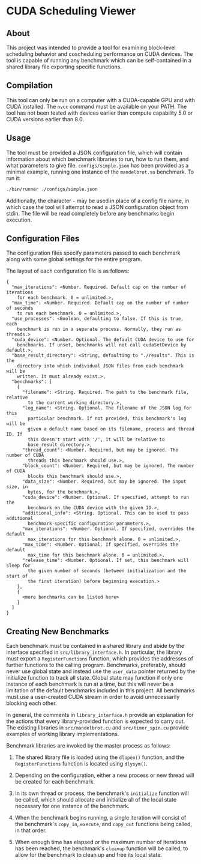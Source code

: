 CUDA Scheduling Viewer
======================

About
-----

This project was intended to provide a tool for examining block-level
scheduling behavior and coscheduling performance on CUDA devices. The tool is
capable of running any benchmark which can be self-contained in a shared
library file exporting specific functions.


Compilation
-----------

This tool can only be run on a computer with a CUDA-capable GPU and with CUDA
installed. The `nvcc` command must be available on your PATH. The tool has not
been tested with devices earlier than compute capability 5.0 or CUDA versions
earlier than 8.0.

Usage
-----

The tool must be provided a JSON configuration file, which will contain
information about which benchmark libraries to run, how to run them, and what
parameters to give file. `configs/simple.json` has been provided as a minimal
example, running one instance of the `mandelbrot.so` benchmark. To run it:

```bash
./bin/runner ./configs/simple.json
```

Additionally, the character `-` may be used in place of a config file name, in
which case the tool will attempt to read a JSON configuration object from
stdin. The file will be read completely before any benchmarks begin execution.

Configuration Files
-------------------

The configuration files specify parameters passed to each benchmark along with
some global settings for the entire program.

The layout of each configuration file is as follows:

```
{
  "max_iterations": <Number. Required. Default cap on the number of iterations
    for each benchmark. 0 = unlimited.>,
  "max_time": <Number. Required. Default cap on the number of number of seconds
    to run each benchmark. 0 = unlimited.>,
  "use_processes": <Boolean, defaulting to false. If this is true, each
    benchmark is run in a separate process. Normally, they run as threads.>
  "cuda_device": <Number. Optional. The default CUDA device to use for
    benchmarks. If unset, benchmarks will not call cudaSetDevice by default.>,
  "base_result_directory": <String, defaulting to "./results". This is the
    directory into which individual JSON files from each benchmark will be
    written. It must already exist.>,
  "benchmarks": [
    {
      "filename": <String. Required. The path to the benchmark file, relative
        to the current working directory.>,
      "log_name": <String. Optional. The filename of the JSON log for this
        particular benchmark. If not provided, this benchmark's log will be
        given a default name based on its filename, process and thread ID. If
        this doesn't start with '/', it will be relative to
        base_result_directory.>,
      "thread_count": <Number. Required, but may be ignored. The number of CUDA
        threads this benchmark should use.>,
      "block_count": <Number. Required, but may be ignored. The number of CUDA
        blocks this benchmark should use.>,
      "data_size": <Number. Required, but may be ignored. The input size, in
        bytes, for the benchmark.>,
      "cuda_device": <Number. Optional. If specified, attempt to run the
        benchmark on the CUDA device with the given ID.>,
      "additional_info": <String. Optional. This can be used to pass additional
        benchmark-specific configuration parameters.>,
      "max_iterations": <Number. Optional. If specified, overrides the default
        max_iterations for this benchmark alone. 0 = unlimited.>,
      "max_time": <Number. Optional. If specified, overrides the default
        max_time for this benchmark alone. 0 = unlimited.>,
      "release_time": <Number. Optional. If set, this benchmark will sleep for
        the given number of seconds (between initialization and the start of
        the first iteration) before beginning execution.>
    },
    {
      <more benchmarks can be listed here>
    }
  ]
}
```

Creating New Benchmarks
-----------------------

Each benchmark must be contained in a shared library and abide by the interface
specified in `src/library_interface.h`. In particular, the library must export
a `RegisterFunctions` function, which provides the addresses of further
functions to the calling program. Benchmarks, preferably, should never use
global state and instead use the `user_data` pointer returned by the
initialize function to track all state. Global state may function if only one
instance of each benchmark is run at a time, but this will never be a
limitation of the default benchmarks included in this project. All benchmarks
must use a user-created CUDA stream in order to avoid unnecessarily blocking
each other.

In general, the comments in `library_interface.h` provide an explanation for
the actions that every library-provided function is expected to carry out.
The existing libraries in `src/mandelbrot.cu` and `src/timer_spin.cu` provide
examples of working library implementations.

Benchmark libraries are invoked by the master process as follows:

 1. The shared library file is loaded using the `dlopen()` function, and the
    `RegisterFunctions` function is located using `dlysym()`.

 2. Depending on the configuration, either a new process or new thread will be
    created for each benchmark.

 3. In its own thread or process, the benchmark's `initialize` function will
    be called, which should allocate and initialize all of the local state
    necessary for one instance of the benchmark.

 4. When the benchmark begins running, a single iteration will consist of the
    benchmark's `copy_in`, `execute`, and `copy_out` functions being called, in
    that order.

 5. When enough time has elapsed or the maximum number of iterations has been
    reached, the benchmark's `cleanup` function will be called, to allow for
    the benchmark to clean up and free its local state.
